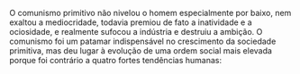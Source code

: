 ﻿O comunismo primitivo não nivelou o homem especialmente por baixo, nem exaltou a mediocridade, todavia premiou de fato a inatividade e a ociosidade, e realmente sufocou a indústria e destruiu a ambição. O comunismo foi um patamar indispensável no crescimento da sociedade primitiva, mas deu lugar à evolução de uma ordem social mais elevada porque foi contrário a quatro fortes tendências humanas: